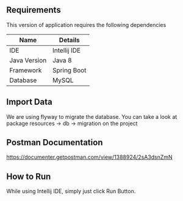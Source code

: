 ## Requirements

This version of application requires the following dependencies

| Name          | Details                  |
|---------------|--------------------------|
| IDE           | Intellij IDE             |
| Java Version  | Java 8                   |
| Framework     | Spring Boot              |
| Database      | MySQL                    |

## Import Data

We are using flyway to migrate the database. You can take a look at package resources -> db -> migration on the project


## Postman Documentation

https://documenter.getpostman.com/view/1388924/2sA3dsnZmN

## How to Run

While using Intellij IDE, simply just click Run Button.